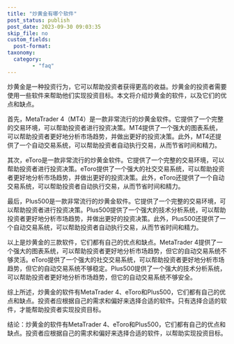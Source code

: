 ```yaml
---
title: "炒黄金有哪个软件"
post_status: publish
post_date: 2023-09-30 09:03:35
skip_file: no
custom_fields: 
  post-format: 
taxonomy:
  category:
        - "faq"
---
```


炒黄金是一种投资行为，它可以帮助投资者获得更高的收益。炒黄金的投资者需要使用一些软件来帮助他们实现投资目标。本文将介绍炒黄金的软件，以及它们的优点和缺点。

首先，MetaTrader 4（MT4）是一款非常流行的炒黄金软件。它提供了一个完整的交易环境，可以帮助投资者进行投资决策。MT4提供了一个强大的图表系统，可以帮助投资者更好地分析市场趋势，并做出更好的投资决策。此外，MT4还提供了一个自动交易系统，可以帮助投资者自动执行交易，从而节省时间和精力。

其次，eToro是一款非常流行的炒黄金软件。它提供了一个完整的交易环境，可以帮助投资者进行投资决策。eToro提供了一个强大的社交交易系统，可以帮助投资者更好地分析市场趋势，并做出更好的投资决策。此外，eToro还提供了一个自动交易系统，可以帮助投资者自动执行交易，从而节省时间和精力。

最后，Plus500是一款非常流行的炒黄金软件。它提供了一个完整的交易环境，可以帮助投资者进行投资决策。Plus500提供了一个强大的技术分析系统，可以帮助投资者更好地分析市场趋势，并做出更好的投资决策。此外，Plus500还提供了一个自动交易系统，可以帮助投资者自动执行交易，从而节省时间和精力。

以上是炒黄金的三款软件，它们都有自己的优点和缺点。MetaTrader 4提供了一个强大的图表系统，可以帮助投资者更好地分析市场趋势，但它的自动交易系统不够灵活。eToro提供了一个强大的社交交易系统，可以帮助投资者更好地分析市场趋势，但它的自动交易系统不够稳定。Plus500提供了一个强大的技术分析系统，可以帮助投资者更好地分析市场趋势，但它的自动交易系统不够安全。

综上所述，炒黄金的软件有MetaTrader 4、eToro和Plus500，它们都有自己的优点和缺点。投资者应根据自己的需求和偏好来选择合适的软件。只有选择合适的软件，才能帮助投资者实现投资目标。

结论：炒黄金的软件有MetaTrader 4、eToro和Plus500，它们都有自己的优点和缺点。投资者应根据自己的需求和偏好来选择合适的软件，以帮助实现投资目标。
